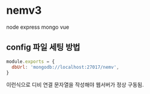 # nemv3
node express mongo vue

## config 파일 세팅 방법

```javascript
module.exports = {
  dbUrl: 'mongodb://localhost:27017/nemv',
}
```

이런식으로 디비 연결 문자열을 작성해야 웹서버가 정상 구동됨.
